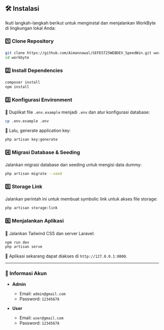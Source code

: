 ## 🛠 Instalasi

Ikuti langkah-langkah berikut untuk menginstal dan menjalankan WorkByte di lingkungan lokal Anda:

### 1️⃣ Clone Repository
```bash
git clone https://github.com/Aimannawal/SEFEST25WEBDEV_SpeedWin.git workbyte
cd workbyte
```

### 2️⃣ Install Dependencies
```bash
composer install
npm install
```

### 3️⃣ Konfigurasi Environment
📄 Duplikat file `.env.example` menjadi `.env` dan atur konfigurasi database:
```bash
cp .env.example .env
```
🔑 Lalu, generate application key:
```bash
php artisan key:generate
```

### 4️⃣ Migrasi Database & Seeding
Jalankan migrasi database dan seeding untuk mengisi data dummy:
```bash
php artisan migrate --seed
```

### 5️⃣ Storage Link
Jalankan perintah ini untuk membuat symbolic link untuk akses file storage:
```bash
php artisan storage:link
```

### 6️⃣ Menjalankan Aplikasi
🚀 Jalankan Tailwind CSS dan server Laravel:
```bash
npm run dev
php artisan serve
```

🎉 Aplikasi sekarang dapat diakses di `http://127.0.0.1:8000`.

---

### 📧 Informasi Akun
- **Admin**  
  - Email: `admin@gmail.com`  
  - Password: `12345678`

- **User**  
  - Email: `user@gmail.com`  
  - Password: `12345678`
